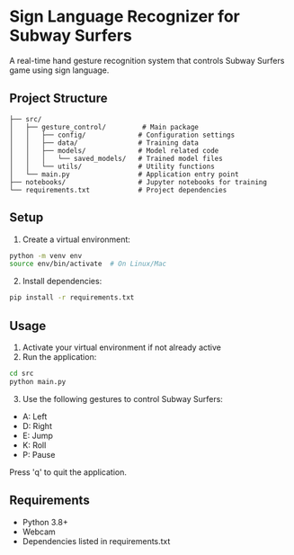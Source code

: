 # Sign Language Recognizer for Subway Surfers

A real-time hand gesture recognition system that controls Subway Surfers game using sign language.

## Project Structure
```
├── src/
│   ├── gesture_control/         # Main package
│   │   ├── config/             # Configuration settings
│   │   ├── data/               # Training data
│   │   ├── models/             # Model related code
│   │   │   └── saved_models/   # Trained model files
│   │   └── utils/              # Utility functions
│   └── main.py                 # Application entry point
├── notebooks/                  # Jupyter notebooks for training
└── requirements.txt            # Project dependencies
```

## Setup

1. Create a virtual environment:
```bash
python -m venv env
source env/bin/activate  # On Linux/Mac
```

2. Install dependencies:
```bash
pip install -r requirements.txt
```

## Usage

1. Activate your virtual environment if not already active
2. Run the application:
```bash
cd src
python main.py
```

3. Use the following gestures to control Subway Surfers:
- A: Left
- D: Right
- E: Jump
- K: Roll
- P: Pause

Press 'q' to quit the application.

## Requirements
- Python 3.8+
- Webcam
- Dependencies listed in requirements.txt
